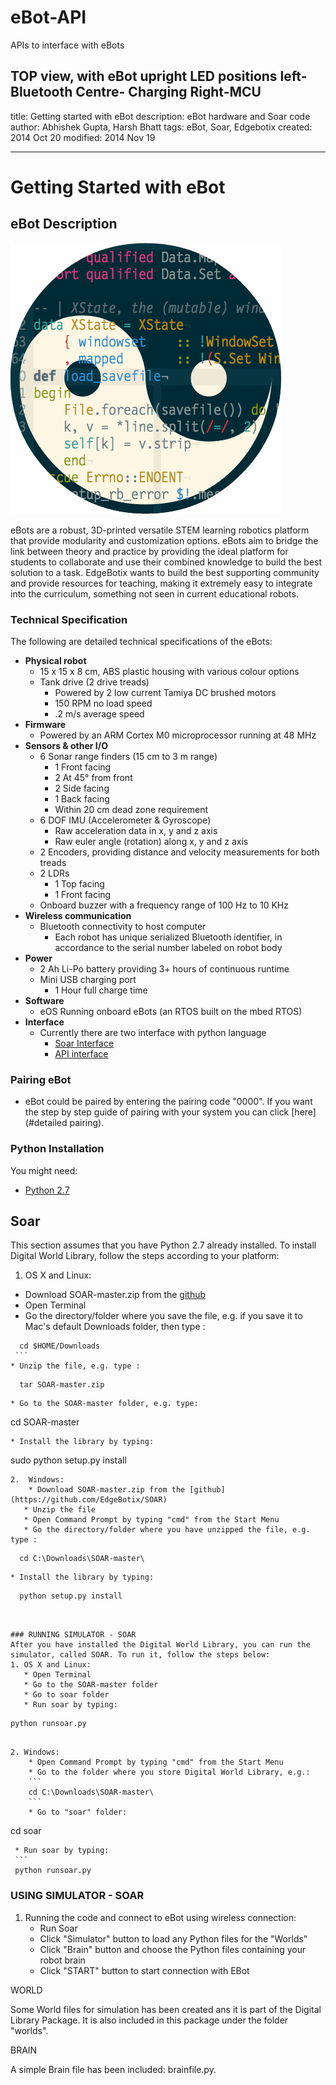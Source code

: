 eBot-API
========


APIs to interface with eBots

TOP view, with eBot upright
LED positions
left- Bluetooth
Centre- Charging
Right-MCU
---
title: Getting started with eBot 
description: eBot hardware and Soar code
author: Abhishek Gupta, Harsh Bhatt
tags: eBot, Soar, Edgebotix
created:  2014 Oct 20
modified: 2014 Nov 19

---

Getting Started with eBot
=========

## eBot Description

[![solarized dualmode](https://github.com/altercation/solarized/raw/master/img/solarized-yinyang.png)](#features)

eBots are a robust, 3D-printed versatile STEM learning robotics platform that provide modularity and customization options. eBots aim to bridge the link between theory and practice by providing the ideal platform for students to collaborate and use their combined knowledge to build the best solution to a task. EdgeBotix wants to build the best supporting community and provide resources for teaching, making it extremely easy to integrate into the curriculum, something not seen in current educational robots.  

### Technical Specification

The following are detailed technical specifications of the eBots:
*	**Physical robot**
    *	15 x 15 x 8 cm, ABS plastic housing with various colour options
    *	Tank drive (2 drive treads)
        *	Powered by 2 low current Tamiya DC brushed motors
        *	150 RPM no load speed
        *	.2 m/s average speed
*	**Firmware**
    *	Powered by an ARM Cortex M0 microprocessor running at 48 MHz
*	**Sensors & other I/O**
    *	6 Sonar range finders (15 cm to 3 m range)
        *	1 Front facing
        *	2 At 45° from front
        *	2 Side facing
        *	1 Back facing
        *	Within 20 cm dead zone requirement
    *	6 DOF IMU (Accelerometer & Gyroscope)
        *	Raw acceleration data in x, y and z axis
        *	Raw euler angle (rotation) along x, y and z axis
    *	2 Encoders, providing distance and velocity measurements for both treads
    *	2 LDRs
        *	1 Top facing
        *	1 Front facing
    *	Onboard buzzer with a frequency range of 100 Hz to 10 KHz
*	**Wireless communication**
    *	Bluetooth connectivity to host computer
        *	Each robot has unique serialized Bluetooth identifier, in accordance to the serial number labeled on robot body
*	**Power**
    *	2 Ah Li-Po battery providing 3+ hours of continuous runtime
    *	Mini USB charging port
        *	1 Hour full charge time
*	**Software**
    *	eOS Running onboard eBots (an RTOS built on the mbed RTOS)
*	**Interface**
    * Currently there are two interface with python language
        *   [Soar Interface](#soar) 
        *   [API interface](#features)

### Pairing eBot
* eBot could be paired by entering the pairing code "0000". If you want the step by step guide of pairing with your system you can click [here](#detailed pairing).

### Python Installation
You might need:
* [Python 2.7](http://epd-free.enthought.com/?Download=Download+EPD+Free+7.3-2) 

Soar
---------
This section assumes that you have Python 2.7 already installed. 
To install Digital World Library, follow the steps according to your platform:
1.	OS X and Linux:
   * Download SOAR-master.zip from the [github](https://github.com/EdgeBotix/SOAR)
   * Open Terminal
   * Go the directory/folder where you save the file, e.g. if you save it to Mac's default Downloads folder, then type :
   ```
     cd $HOME/Downloads
    ```
   * Unzip the file, e.g. type :
   ```
      tar SOAR-master.zip
   ```
   * Go to the SOAR-master folder, e.g. type:
   ```    
   cd SOAR-master
   ```
   * Install the library by typing:
```   
   sudo python setup.py install
```
2.	Windows:
    * Download SOAR-master.zip from the [github](https://github.com/EdgeBotix/SOAR)
   * Unzip the file
   * Open Command Prompt by typing "cmd" from the Start Menu
   * Go the directory/folder where you have unzipped the file, e.g. type :
``` 
      cd C:\Downloads\SOAR-master\
   ``` 
   * Install the library by typing:
   ``` 
      python setup.py install
``` 


### RUNNING SIMULATOR - SOAR
After you have installed the Digital World Library, you can run the
simulator, called SOAR. To run it, follow the steps below:
1. OS X and Linux:
   * Open Terminal
   * Go to the SOAR-master folder
   * Go to soar folder
   * Run soar by typing: 
``` 
	python runsoar.py
``` 

2. Windows:
    * Open Command Prompt by typing "cmd" from the Start Menu
    * Go to the folder where you store Digital World Library, e.g.:
    ``` 
    cd C:\Downloads\SOAR-master\
    ``` 
    * Go to "soar" folder:
``` 
   cd soar
   ``` 
    * Run soar by typing:
    ``` 
    python runsoar.py
``` 

### USING SIMULATOR - SOAR
1. Running the code and connect to eBot using wireless connection:
   * Run Soar 
   * Click "Simulator" button to load any Python files for the "Worlds"
   * Click "Brain" button and choose the Python files containing your robot brain
   * Click "START" button to start connection with EBot

WORLD

Some World files for simulation has been created ans it is part of the Digital Library Package. It is also included in this package under the folder "worlds".

BRAIN

A simple Brain file has been included: brainfile.py.
